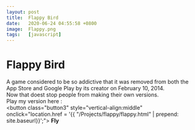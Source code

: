 ```yaml
---
layout: post
title:  Flappy Bird
date:   2020-06-24 04:55:58 +0800
image:  Flappy.png
tags:   [javascript]
---
```

#  Flappy Bird

A game considered to be so addictive that it was removed from both the App Store and Google Play by its creator on February 10, 2014.
<br>
Now that doest stop people from making their own versions.
<br>
Play my version here : <br>
<button class="button3" style="vertical-align:middle" onclick="location.href = '{{ "/Projects/flappy/flappy.html" | prepend: site.baseurl}}';"> <span><b>Fly</b></span></button>



